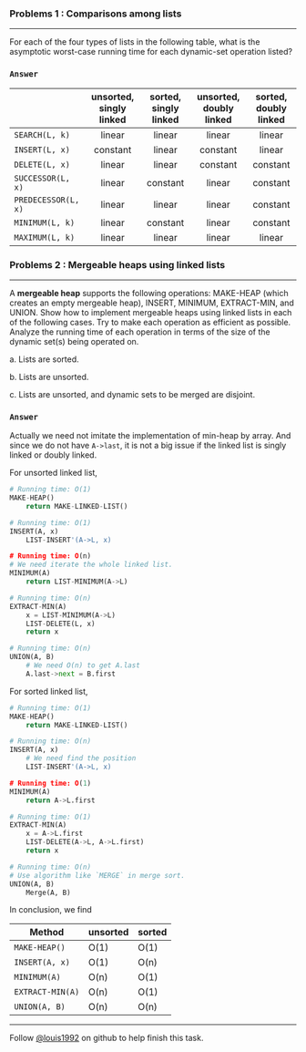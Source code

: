 ### Problems 1 : Comparisons among lists
***
For each of the four types of lists in the following table, what is the asymptotic worst-case running time for each dynamic-set operation listed?
### `Answer`
<table class="table table-bordered table-striped table-compact">
<thead>
<tr>
<th style="text-align: left"></th>
<th style="text-align: center">unsorted, singly linked</th>
<th style="text-align: center">sorted, singly linked</th>
<th style="text-align: center">unsorted, doubly linked</th>
<th style="text-align: center">sorted, doubly linked</th>
</tr>
</thead>
<tbody>
<tr>
<td style="text-align: left"><code>SEARCH(L, k)</code></td>
<td style="text-align: center">linear</td>
<td style="text-align: center">linear</td>
<td style="text-align: center">linear</td>
<td style="text-align: center">linear</td>
</tr>
<tr>
<td style="text-align: left"><code>INSERT(L, x)</code></td>
<td style="text-align: center">constant</td>
<td style="text-align: center">linear</td>
<td style="text-align: center">constant</td>
<td style="text-align: center">linear</td>
</tr>
<tr>
<td style="text-align: left"><code>DELETE(L, x)</code></td>
<td style="text-align: center">linear</td>
<td style="text-align: center">linear</td>
<td style="text-align: center">constant</td>
<td style="text-align: center">constant</td>
</tr>
<tr>
<td style="text-align: left"><code>SUCCESSOR(L, x)</code></td>
<td style="text-align: center">linear</td>
<td style="text-align: center">constant</td>
<td style="text-align: center">linear</td>
<td style="text-align: center">constant</td>
</tr>
<tr>
<td style="text-align: left"><code>PREDECESSOR(L, x)</code></td>
<td style="text-align: center">linear</td>
<td style="text-align: center">linear</td>
<td style="text-align: center">linear</td>
<td style="text-align: center">constant</td>
</tr>
<tr>
<td style="text-align: left"><code>MINIMUM(L, k)</code></td>
<td style="text-align: center">linear</td>
<td style="text-align: center">constant</td>
<td style="text-align: center">linear</td>
<td style="text-align: center">constant</td>
</tr>
<tr>
<td style="text-align: left"><code>MAXIMUM(L, k)</code></td>
<td style="text-align: center">linear</td>
<td style="text-align: center">linear</td>
<td style="text-align: center">linear</td>
<td style="text-align: center">linear</td>
</tr>
</tbody>
</table>

### Problems 2 : Mergeable heaps using linked lists
***
A **mergeable heap** supports the following operations: MAKE-HEAP (which creates an empty mergeable heap), INSERT, MINIMUM, EXTRACT-MIN, and UNION. Show how to implement mergeable heaps using linked lists in each of the following cases. Try to make each operation as efficient as possible. Analyze the running time of each operation in terms of the size of the dynamic set(s) being operated on.
a. Lists are sorted.
b. Lists are unsorted.
c. Lists are unsorted, and dynamic sets to be merged are disjoint.

### `Answer`

Actually we need not imitate the implementation of min-heap by array. And since we do not have `A->last`, it is not a big issue if the linked list is singly linked or doubly linked.

For unsorted linked list,

```python
# Running time: O(1)
MAKE-HEAP()
	return MAKE-LINKED-LIST()

# Running time: O(1)
INSERT(A, x)
	LIST-INSERT'(A->L, x)

# Running time: O(n)
# We need iterate the whole linked list.
MINIMUM(A)
	return LIST-MINIMUM(A->L)

# Running time: O(n)
EXTRACT-MIN(A)
	x = LIST-MINIMUM(A->L)
	LIST-DELETE(L, x)
	return x

# Running time: O(n)
UNION(A, B)
	# We need O(n) to get A.last
	A.last->next = B.first
```

For sorted linked list,

```python
# Running time: O(1)
MAKE-HEAP()
	return MAKE-LINKED-LIST()

# Running time: O(n)
INSERT(A, x)
	# We need find the position
	LIST-INSERT'(A->L, x)

# Running time: O(1)
MINIMUM(A)
	return A->L.first

# Running time: O(1)
EXTRACT-MIN(A)
	x = A->L.first
	LIST-DELETE(A->L, A->L.first)
	return x

# Running time: O(n)
# Use algorithm like `MERGE` in merge sort.
UNION(A, B)
	Merge(A, B)
```

In conclusion, we find

| Method | unsorted | sorted |
| ------ | -------- | ------ |
| `MAKE-HEAP()` | O(1) | O(1) |
| `INSERT(A, x)` | O(1) | O(n) |
| `MINIMUM(A)` | O(n) | O(1) |
| `EXTRACT-MIN(A)` | O(n) | O(1) |
| `UNION(A, B)` | O(n) | O(n) |


***
Follow [@louis1992](https://github.com/gzc) on github to help finish this task.
